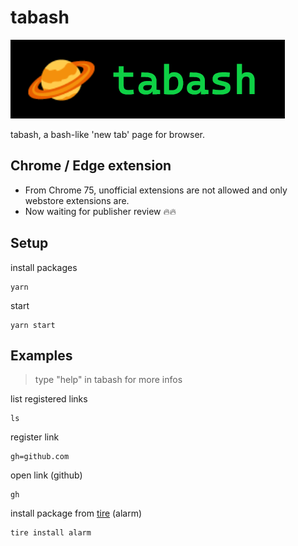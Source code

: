 # tabash

![banner](./src/assets/banner.png)

tabash, a bash-like 'new tab' page for browser.

## Chrome / Edge extension
- From Chrome 75, unofficial extensions are not allowed and only webstore extensions are.
- Now waiting for publisher review 🔥🔥

## Setup

install packages

```Shell
yarn
```

start

```Shell
yarn start
```

## Examples

> type "help" in tabash for more infos

list registered links

```Shell
ls
```

register link

```Shell
gh=github.com
```

open link (github)

```Shell
gh
```

install package from [tire](https://github.com/jshan2017/tire) (alarm)

```Shell
tire install alarm
```
